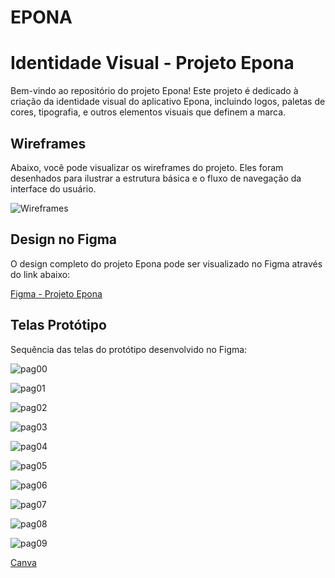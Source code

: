# EPONA

# Identidade Visual - Projeto Epona

Bem-vindo ao repositório do projeto Epona! Este projeto é dedicado à criação da identidade visual do aplicativo Epona, incluindo logos, paletas de cores, tipografia, e outros elementos visuais que definem a marca.

## Wireframes

Abaixo, você pode visualizar os wireframes do projeto. Eles foram desenhados para ilustrar a estrutura básica e o fluxo de navegação da interface do usuário.

![Wireframes](.//Identidade%20Visual02.png)  


## Design no Figma

O design completo do projeto Epona pode ser visualizado no Figma através do link abaixo:

[Figma - Projeto Epona](https://www.figma.com/proto/fIX2oSxePMEIrNzklt3nEP/Epona?node-id=2-43&t=WXRqUQJDRVOZOkPi-1)

## Telas Protótipo

Sequência das telas do protótipo desenvolvido no Figma:

![pag00](./PagPrototipo/pag00.png)

![pag01](./PagPrototipo/pag01.png)

![pag02](./PagPrototipo/pag02.png)

![pag03](./PagPrototipo/pag03.png)

![pag04](./PagPrototipo/pag04.png)

![pag05](./PagPrototipo/pag05.png)

![pag06](./PagPrototipo/pag06.png)

![pag07](./PagPrototipo/pag07.png)

![pag08](./PagPrototipo/pag08.png)

![pag09](./PagPrototipo/pag09.png)

[Canva](https://www.canva.com/design/DAGPnY7lVgg/pok9tHXxQKNTiy6x70pGtg/view?utm_content=DAGPnY7lVgg&utm_campaign=designshare&utm_medium=link&utm_source=editor)